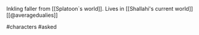 Inkling faller from [[Splatoon`s world]]. Lives in [[Shallahi's current world]] [[@averagedualies]]

#characters #asked 